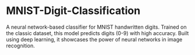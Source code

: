 # MNIST-Digit-Classification
A neural network-based classifier for MNIST handwritten digits. Trained on the classic dataset, this model predicts digits (0-9) with high accuracy. Built using deep learning, it showcases the power of neural networks in image recognition.
